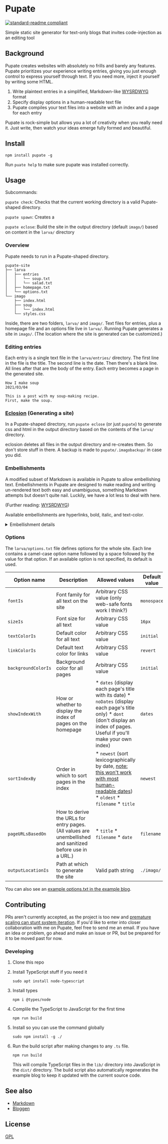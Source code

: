 # Pupate

[![standard-readme compliant](https://img.shields.io/badge/readme%20style-standard-brightgreen.svg?style=flat-square)](https://github.com/RichardLitt/standard-readme)

Simple static site generator for text-only blogs that invites code-injection as
an editing tool

## Background

Pupate creates websites with absolutely no frills and barely any features.
Pupate prioritizes your experience writing entries, giving you just enough
control to express yourself through text. If you need more, inject it yourself
by writing some HTML.

1. Write plaintext entries in a simplified, Markdown-like [WYSRDWYG](WYSRDWYG.md
   "What You See Represents Directly What You Get") format
2. Specify display options in a human-readable text file
3. Pupate compiles your text files into a website with an index and a page for
   each entry

Pupate is rock-simple but allows you a lot of creativity when you really need
it. Just write, then watch your ideas emerge fully formed and beautiful.

## Install

```
npm install pupate -g
```

Run `puate help` to make sure pupate was installed correctly.

## Usage

Subcommands:

<!-- FIXME: put full help output here -->

`pupate check`: Checks that the current working directory is a valid
Pupate-shaped directory.

`pupate spawn`: Creates a 

`pupate eclose`: Build the site in the output directory (default `imago/`) based
on content in the `larva/` directory

### Overview

Pupate needs to run in a Pupate-shaped directory.

```
pupate-site
├── larva
│   ├── entries
│   │   └── soup.txt
│   │   └── salad.txt
│   ├── homepage.txt
│   └── options.txt
└── imago
    ├── index.html
    ├── soup
    │   └── index.html
    └── styles.css
```

Inside, there are two folders, `larva/` and `imago/`. Text files for entries,
plus a homepage file and an options file live in `larva/`. Running Pupate
generates a site in `imago/`. (The location where the site is generated can be
customized.)

### Editing entries

Each entry is a single text file in the `larva/entries/` directory. The first
line in the file is the title. The second line is the date. Then there's a
blank line. All lines after that are the body of the entry. Each entry becomes a
page in the generated site.

```
How I make soup
2021/03/04

This is a post with my soup-making recipe.
First, make the soup.
```

### [Eclosion](https://en.wikipedia.org/wiki/Pupa#Emergence) (Generating a site)

In a Pupate-shaped directory, run `pupate eclose` (or just `pupate`) to generate
css and html in the output directory based on the contents of the `larva/`
directory.

eclosion deletes all files in the output directory and re-creates them. So don't
store stuff in there. A backup is made to `pupate/.imagobackup/` in case you
did.

### Embellishments

A modified subset of Markdown is available in Pupate to allow embellishing text.
Embellishments in Pupate are designed to make reading and writing un-rendered
text both easy and unambiguous, something Markdown attempts but doesn't quite
nail. Luckily, we have a lot less to deal with here.

(Further reading: [WYSRDWYG][])

  [WYSRDWYG]: /WYSRDWYG.md

Available embellishments are hyperlinks, bold, italic, and text-color.

<details><summary>Embellishment details</summary>

<table><thead><tr>
    <th>Embellishment</th>
    <th>Pupate plaintext</th>
    <th>Generated HTML</th>
    <th>Rendered</th>
  </tr></thead><tbody>
<tr><td>Bold</td><td>
        
```
Chicken soup is
*not* vegetarian.
```

</td><td>
        
```html
Chicken soup is
<b>not</b> vegetarian.
```

</td><td>

Chicken soup is **not** vegetarian.
    
</td></tr><tr><td>Italic</td><td>
        
```
Potato soup is
_usually_ cage-free.
```

</td><td>
        
```html
Potato soup is
<i>usually</i> cage-free.
```

</td><td>
        
Potato soup is *usually* cage-free.
         
</td></tr><tr><td>Color</td><td>
        
```
First, add {red}(red) and
{green}(#00ff00) peppers.
```

</td><td>
        
```html
First, add <span style="color: red">red</span> and
<span style="color: #00ff00">green</span> peppers.
```

</td><td>

First, add <span style="color: red">red</span> and
<span style="color: #00ff00">green</span> peppers.

</td></tr><tr><td>Links</td><td>
    
```
Check out my
[soup recipe](https://example.com)
for details.
```

</td><td>

```html
Check out my
<a href="https://example.com/">soup recipe</a>
for details.
```

</td><td>

Check out my [soup recipe](https://example.com) for details.

</td></tr></tbody></table>

#### Nesting

All embellishments besides links are allowed to be nested.

</details>

### Options

The `larva/options.txt` file defines options for the whole site. Each line
contains a camel-case option name followed by a space followed by the value for
that option. If an available option is not specified, its default is used.

| Option name         | Description                                                                                               | Allowed values                                                                                                                                                                                  | Default value |
|---------------------|-----------------------------------------------------------------------------------------------------------|-------------------------------------------------------------------------------------------------------------------------------------------------------------------------------------------------|---------------|
| `fontIs`            | Font family for all text on the site                                                                      | Arbitrary CSS value (only web-safe fonts work I think?)                                                                                                                                         | `monospace`   |
| `sizeIs`            | Font size for all text                                                                                    | Arbitrary CSS value                                                                                                                                                                             | `16px`        |
| `textColorIs`       | Default color for all text                                                                                | Arbitrary CSS value                                                                                                                                                                             | `initial`     |
| `linkColorIs`       | Default text color for links                                                                              | Arbitrary CSS value                                                                                                                                                                             | `revert`      |
| `backgroundColorIs` | Background color for all pages                                                                            | Arbitrary CSS value                                                                                                                                                                             | `initial`     |
| `showIndexWith`     | How or whether to display the index of pages on the homepage                                              | * `dates` (display each page's title with its date) * `noDates` (display each page's title only) * `dont` (don't display an index of pages. Useful if you'll make your own index)               | `dates`       |
| `sortIndexBy`       | Order in which to sort pages in the index                                                                 | * `newest` (sort lexicographically by date, [note: this won't work with most human-readable dates](https://twitter.com/wormplaza/status/1295572138494234624)) * `oldest` * `filename` * `title` | `newest`      |
| `pageURLsBasedOn`   | How to derive the URLs for entry pages. (All values are unembellished and sanitized before use in a URL.) | * `title` * `filename` * `date`                                                                                                                                                                 | `filename`    |
| `outputLocationIs`  | Path at which to generate the site                                                                        | Valid path string                                                                                                                                                                               | `./imago/`    |

You can also see an [example options.txt in the example blog](/example%20blog/options.txt).

## Contributing

PRs aren't currently accepted, as the project is too new and [premature scaling
can stunt system iteration](https://notes.andymatuschak.org/About_these_notes?stackedNotes=z2kr7QrJczqYyfwLFcv1FLEUMdVTsgfYSdFXA).
If you'd like to enter into closer collaboration with me on Pupate, feel free to
send me an email. If you have an idea or problem, go ahead and make an issue or
PR, but be prepared for it to be moved past for now.

### Developing

1. Clone this repo

2. Install TypeScript stuff if you need it

   ```shell
   sudo apt install node-typescript
   ```

3. Install types

   ```shell
   npm i @types/node
   ```

4. Complile the TypeScript to JavaScript for the first time

   ```shell
   npm run build
   ```

5. Install so you can use the command globally

   ```shell
   sudo npm install -g ./
   ```

6. Run the build script after making changes to any `.ts` file.
   
   ```shell
   npm run build
   ```

   This will compile TypeScript files in the `lib/` directory into JavaScript in
   the `dist/` directory. The build script also automatically regenerates the
   example blog to keep it updated with the current source code.

## See also

* [Markdown](https://daringfireball.net/projects/markdown/)
* [Bloggen](http://www.davisr.me/projects/bloggen/) 

## License

[GPL](/LICENSE)
